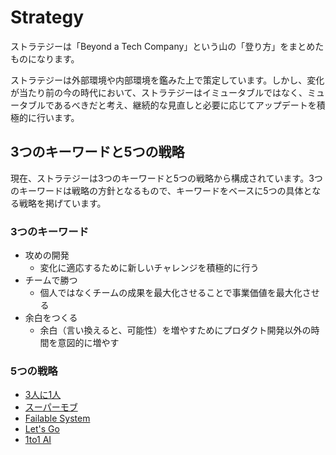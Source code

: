# Strategy

ストラテジーは「Beyond a Tech Company」という山の「登り方」をまとめたものになります。

ストラテジーは外部環境や内部環境を鑑みた上で策定しています。しかし、変化が当たり前の今の時代において、ストラテジーはイミュータブルではなく、ミュータブルであるべきだと考え、継続的な見直しと必要に応じてアップデートを積極的に行います。

## 3つのキーワードと5つの戦略

現在、ストラテジーは3つのキーワードと5つの戦略から構成されています。3つのキーワードは戦略の方針となるもので、キーワードをベースに5つの具体となる戦略を掲げています。

### 3つのキーワード

* 攻めの開発
  * 変化に適応するために新しいチャレンジを積極的に行う
* チームで勝つ
  * 個人ではなくチームの成果を最大化させることで事業価値を最大化させる
* 余白をつくる
  * 余白（言い換えると、可能性）を増やすためにプロダクト開発以外の時間を意図的に増やす

### 5つの戦略

* [3人に1人](one-of-three.md)
* [スーパーモブ](super-mob.md)
* [Failable System](failable-system.md)
* [Let's Go](lets-go.md)
* [1to1 AI](one-to-one-ai.md)

